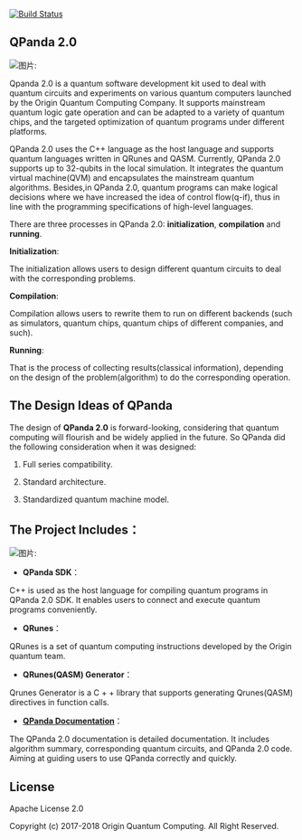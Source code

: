[![Build Status](https://travis-ci.org/OriginQ/QPanda-SDK.svg?branch=master)](https://travis-ci.org/OriginQ/QPanda-SDK)
## QPanda 2.0



![图片: ](https://images-cdn.shimo.im/GCEO3o2i9dcRrfV0/68747470733a2f2f696d616765732d63646e2e7368696d6f2e696d2f4274755036615665306f6f326a526c5a2f696d6167652e706e67.png)

Qpanda 2.0 is a quantum software development kit used to deal with quantum circuits and experiments on various quantum computers launched by the Origin Quantum Computing Company. It supports mainstream quantum logic gate operation and can be adapted to a variety of quantum chips, and the targeted optimization of quantum programs under different platforms.

QPanda 2.0 uses the C++ language as the host language and supports quantum languages ​​written in QRunes and QASM. Currently, QPanda 2.0 supports up to 32-qubits in the local simulation. It integrates the quantum virtual machine(QVM) and encapsulates the mainstream quantum algorithms. Besides,in QPanda 2.0, quantum programs can make logical decisions where we have increased the idea of ​​control flow(q-if), thus in line with the programming specifications of high-level languages.

There are three processes in QPanda 2.0: **initialization**, **compilation** and **running**.

**Initialization**:

The initialization allows users to design different quantum circuits to deal with the corresponding problems.

**Compilation**:

Compilation allows users to rewrite them to run on different backends (such as simulators, quantum chips, quantum chips of different companies, and such).

**Running**:

That is the process of collecting results(classical information), depending on the design of the problem(algorithm) to do the corresponding operation.

## The Design Ideas of QPanda


The design of **QPanda 2.0** is forward-looking, considering that quantum computing will flourish and be widely applied in the future. So QPanda did the following consideration when it was designed:

1.  Full series compatibility.

2.  Standard architecture.

3.  Standardized quantum machine model.

## The Project Includes：

![图片: ](https://images-cdn.shimo.im/j71VAaimgHkKWXEW/image.png)

-   **QPanda SDK**：

C++ is used as the host language for compiling quantum programs in QPanda 2.0 SDK. It enables users to connect and execute quantum programs conveniently.

-   **QRunes**：

QRunes is a set of quantum computing instructions developed by the Origin quantum team.

-   **QRunes(QASM) Generator**：

Qrunes Generator is a C + + library that supports generating Qrunes(QASM) directives in function calls.

-   **[QPanda Documentation](./QPanda-2.0.Documentation/README.md)**：


The QPanda 2.0 documentation is detailed documentation. It includes algorithm summary, corresponding quantum circuits, and QPanda 2.0 code. Aiming at guiding users to use QPanda correctly and quickly.

 ## License
 Apache License 2.0


 Copyright (c) 2017-2018 Origin Quantum Computing. All Right Reserved.
